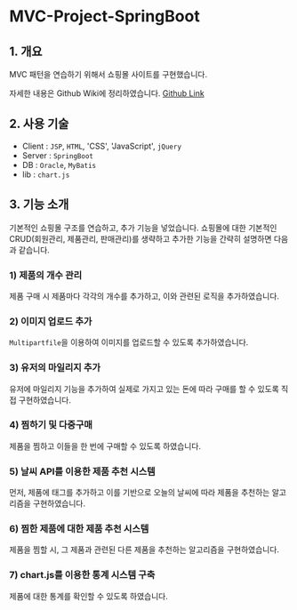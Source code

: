 # MVC-Project-SpringBoot
## 1. 개요
MVC 패턴을 연습하기 위해서 쇼핑몰 사이트를 구현했습니다.

자세한 내용은 Github Wiki에 정리하였습니다. [Github Link](https://github.com/WinterHana/MVC-Project-SpringBoot/wiki)

## 2. 사용 기술
- Client : `JSP`, `HTML`, 'CSS', 'JavaScript', `jQuery`
- Server : `SpringBoot`
- DB : `Oracle`, `MyBatis`
- lib : `chart.js`

## 3. 기능 소개
기본적인 쇼핑몰 구조를 연습하고, 추가 기능을 넣었습니다. 쇼핑몰에 대한 기본적인 CRUD(회원관리, 제품관리, 판매관리)를 생략하고 추가한 기능을 간략히 설명하면 다음과 같습니다.

### 1) 제품의 개수 관리
제품 구매 시 제품마다 각각의 개수를 추가하고, 이와 관련된 로직을 추가하였습니다.

### 2) 이미지 업로드 추가
`Multipartfile`을 이용하여 이미지를 업로드할 수 있도록 추가하였습니다.

### 3) 유저의 마일리지 추가
유저에 마일리지 기능을 추가하여 실제로 가지고 있는 돈에 따라 구매를 할 수 있도록 직접 구현하였습니다.

### 4) 찜하기 및 다중구매
제품을 찜하고 이들을 한 번에 구매할 수 있도록 하였습니다.

### 5) 날씨 API를 이용한 제품 추천 시스템
먼저, 제품에 태그를 추가하고 이를 기반으로 오늘의 날씨에 따라 제품을 추천하는 알고리즘을 구현하였습니다.

### 6) 찜한 제품에 대한 제품 추천 시스템
제품을 찜할 시, 그 제품과 관련된 다른 제품을 추천하는 알고리즘을 구현하였습니다.

### 7) chart.js를 이용한 통계 시스템 구축
제품에 대한 통계를 확인할 수 있도록 하였습니다.
